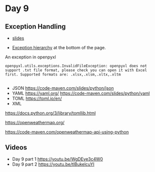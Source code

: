 # Day 9


## Exception Handling

* [slides](https://code-maven.com/slides/python/exceptions)

* [Exception hierarchy](https://docs.python.org/3/library/exceptions.html) at the bottom of the page.

An exception in openpyxl

```
openpyxl.utils.exceptions.InvalidFileException: openpyxl does not support .txt file format, please check you can open it with Excel first. Supported formats are: .xlsx,.xlsm,.xltx,.xltm
```

##


* JSON  https://code-maven.com/slides/python/json
* YAML  https://yaml.org/   https://code-maven.com/slides/python/yaml
* TOML  https://toml.io/en/
* XML

https://docs.python.org/3/library/tomllib.html

https://openweathermap.org/

https://code-maven.com/openweathermap-api-using-python

## Videos

* Day 9 part 1 https://youtu.be/WgDEve3c4W0
* Day 9 part 2 https://youtu.be/tlBukelcuYI
